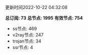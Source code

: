 更新时间2022-10-22 04:32:08

**总订阅: 73**
**总节点: 1995**
**有效节点: 754**
- ss节点: 469
- v2ray节点: 247
- trojan节点: 34
- ssr节点: 4
